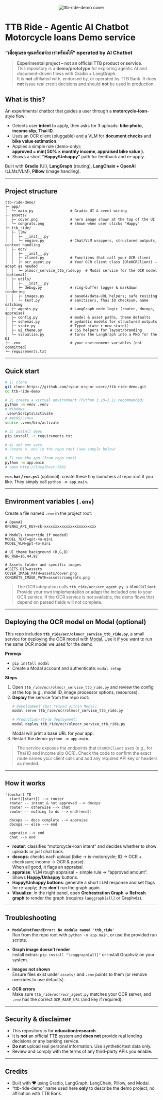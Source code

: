 <p align="center">
  <img src="assets/cover.png" alt="ttb-ride-demo cover" />
</p>

# TTB Ride - Agentic AI Chatbot Motorcycle loans Demo service 
### “เมื่อคุณขอ คุณพร้อมจ่าย เราพร้อมให้” operated by AI Chatbot

> **Experimental project – not an official TTB product or service.**  
> This repository is a **demo/prototype** for exploring agentic AI and document-driven flows with Gradio + LangGraph.  
> It is **not** affiliated with, endorsed by, or operated by TTB Bank. It does **not** issue real credit decisions and should **not** be used in production.

## What is this?

An experimental chatbot that guides a user through a **motorcycle-loan**-style flow:

- Detects user **intent** to apply, then asks for 3 uploads: **bike photo**, **income slip**, **Thai ID**.
- Uses an OCR client (pluggable) and a VLM for **document checks** and **bike value estimation**.
- Applies a simple rule (demo-only):  
  **approved = min( 50% × monthly income, appraised bike value )**.
- Shows a short **“Happy/Unhappy”** path for feedback and re-apply.

Built with **Gradio** (UI), **LangGraph** (routing), **LangChain + OpenAI** (LLMs/VLM), **Pillow** (image handling).

---

## Project structure

```
ttb-ride-demo/
├─ app/
│  └─ main.py                 # Gradio UI & event wiring
├─ assets/
│  ├─ cover.png               # hero image shown at the top of the UI
│  └─ congrats.png            # shown when user clicks "Happy"
├─ ttb_ride/
│  ├─ llm/
│  │  ├─ __init__.py
│  │  └─ engine.py            # Chat/VLM wrappers, structured outputs, context handling
│  ├─ ocr/
│  │  ├─ __init__.py
│  │  ├─ client.py            # Functions that call your OCR client
│  │  ├─ ocr_agent.py         # Your OCR client class (OlmOCRClient) – adapt as needed
│  │  └─ olmocr_service_ttb_ride.py  # Modal service for the OCR model (optional)
│  ├─ utils/
│  │  ├─ __init__.py
│  │  ├─ debug.py             # ring-buffer logger & markdown rendering
│  │  ├─ images.py            # base64/data-URL helpers; safe resizing
│  │  └─ text.py              # sanitizers, Thai ID checksum, name matching
│  ├─ agents.py               # LangGraph node logic (router, docops, appraise)
│  ├─ config.py               # model & asset paths, theme defaults
│  ├─ schemas.py              # pydantic models for structured outputs
│  ├─ state.py                # Typed state + new_state()
│  ├─ ui_theme.py             # CSS helpers for layout/branding
│  └─ visualize.py            # turns the LangGraph into a PNG for the UI
├─ .env                       # your environment variables (not committed)
└─ requirements.txt
```

---

## Quick start

```bash
# 1) clone
git clone https://github.com/<your-org-or-user>/ttb-ride-demo.git
cd ttb-ride-demo

# 2) create a virtual environment (Python 3.10–3.11 recommended)
python -m venv .venv
# Windows
.venv\Scripts\activate
# macOS/Linux
source .venv/bin/activate

# 3) install deps
pip install -r requirements.txt

# 4) set env vars
# Create a .env in the repo root (see sample below)

# 5) run the app (from repo root)
python -m app.main
# open http://localhost:7862
```

**`run.bat` / `run.ps1`** (optional): create these tiny launchers at repo root if you like. They simply call `python -m app.main`.

---

## Environment variables (`.env`)

Create a file named `.env` in the project root:

```
# OpenAI
OPENAI_API_KEY=sk-xxxxxxxxxxxxxxxxxxxxxxxx

# Models (override if needed)
MODEL_TEXT=gpt-4o-mini
MODEL_VLM=gpt-4o-mini

# UI theme background (R,G,B)
BG_RGB=16,44,92

# Assets folder and specific images
ASSETS_DIR=assets
COVER_IMAGE_PATH=assets/cover.png
CONGRATS_IMAGE_PATH=assets/congrats.png
```

> The OCR integration calls **`ttb_ride/ocr/ocr_agent.py` → `OlmOCRClient`**. Provide your own implementation or adapt the included one to your OCR service. If the OCR service is not available, the demo flows that depend on parsed fields will not complete.

---

## Deploying the OCR model on Modal (optional)

This repo includes **`ttb_ride/ocr/olmocr_service_ttb_ride.py`**, a small service for deploying the OCR model with [Modal](https://modal.com/). Use it if you want to run the same OCR model we used for the demo.

**Prereqs**
- `pip install modal`
- Create a Modal account and authenticate: `modal setup`

**Steps**

1. Open `ttb_ride/ocr/olmocr_service_ttb_ride.py` and review the config at the top (e.g., model ID, image processor options, resources).  
2. **Deploy** the service from the repo root:
   ```bash
   # Development (hot reload within Modal):
   modal serve ttb_ride/ocr/olmocr_service_ttb_ride.py

   # Production-style deployment:
   modal deploy ttb_ride/ocr/olmocr_service_ttb_ride.py
   ```
   Modal will print a base URL for your app.
3. Restart the demo: `python -m app.main`.

> The service exposes the endpoints that `OlmOCRClient` uses (e.g., for Thai ID and income slip OCR). Check the code to confirm the exact route names your client calls and add any required API key or headers as needed.

---

## How it works

```
flowchart TD
  start([start]) --> router
  router -- intent & not approved --> docops
  router -- otherwise --> chat
  router -- nothing to do --> end([end])

  docops -- docs complete --> appraise
  docops -- else --> end

  appraise --> end
  chat --> end
```

- **router**: classifies “motorcycle-loan intent” and decides whether to show uploads or just chat back.
- **docops**: checks each upload (bike → is-motorcycle; ID → OCR + checksum; income → OCR & parse).  
  When all good, it flags an appraisal.
- **appraise**: VLM rough appraisal + simple rule → “approved amount”. Shows **Happy/Unhappy** buttons.
- **Happy/Unhappy buttons**: generate a short LLM response and set flags for re-apply; they **don’t** run the graph again.
- **Visualize**: In the right panel, open **Orchestration Graph → Refresh graph** to render the graph (requires `langgraph[all]` or Graphviz).

---

## Troubleshooting

- **`ModuleNotFoundError: No module named 'ttb_ride'`**  
  Run from the repo root with `python -m app.main`, or use the provided run scripts.

- **Graph image doesn’t render**  
  Install extras: `pip install "langgraph[all]"` or install Graphviz on your system.

- **Images not shown**  
  Ensure files exist under `assets/` and `.env` points to them (or remove overrides to use defaults).

- **OCR errors**  
  Make sure `ttb_ride/ocr/ocr_agent.py` matches your OCR server, and `.env` has the correct `OCR_BASE_URL` (and key if required).

---

## Security & disclaimer

- This repository is for **education/research**.  
- It is **not** an official TTB system and **does not** provide real lending decisions or any banking service.  
- **Do not** upload real personal information. Use synthetic/test data only.  
- Review and comply with the terms of any third-party APIs you enable.

---

## Credits

- Built with ❤️ using Gradio, LangGraph, LangChain, Pillow, and Modal.  
- “ttb-ride-demo” name used here **only** to describe the demo project; no affiliation with TTB Bank.
